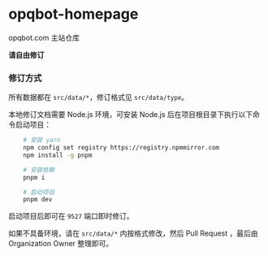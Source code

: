# opqbot-homepage

opqbot.com 主站仓库

**请自由修订**

### 修订方式

所有数据都在 `src/data/*`，修订格式见 `src/data/type`。

本地修订文档需要 Node.js 环境，可安装 Node.js 后在项目根目录下执行以下命令启动项目：

```bash
    # 安装 yarn
    npm config set registry https://registry.npmmirror.com
    npm install -g pnpm

    # 安装依赖
    pnpm i

    # 启动项目
    pnpm dev
```

启动项目后即可在 `9527` 端口即时修订。

如果不具备环境，请在 `src/data/*` 内按格式修改，然后 Pull Request ，最后由 Organization Owner 整理即可。
